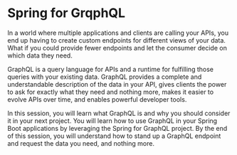 # Spring for GrqphQL

In a world where multiple applications and clients are calling your APIs, you end up having to create custom endpoints for different views of your data. What if you could provide fewer endpoints and let the consumer decide on which data they need.

GraphQL is a query language for APIs and a runtime for fulfilling those queries with your existing data. GraphQL provides a complete and understandable description of the data in your API, gives clients the power to ask for exactly what they need and nothing more, makes it easier to evolve APIs over time, and enables powerful developer tools.

In this session, you will learn what GraphQL is and why you should consider it in your next project. You will learn how to use GraphQL in your Spring Boot applications by leveraging the Spring for GraphQL project. By the end of this session, you will understand how to stand up a GraphQL endpoint and request the data you need, and nothing more.
